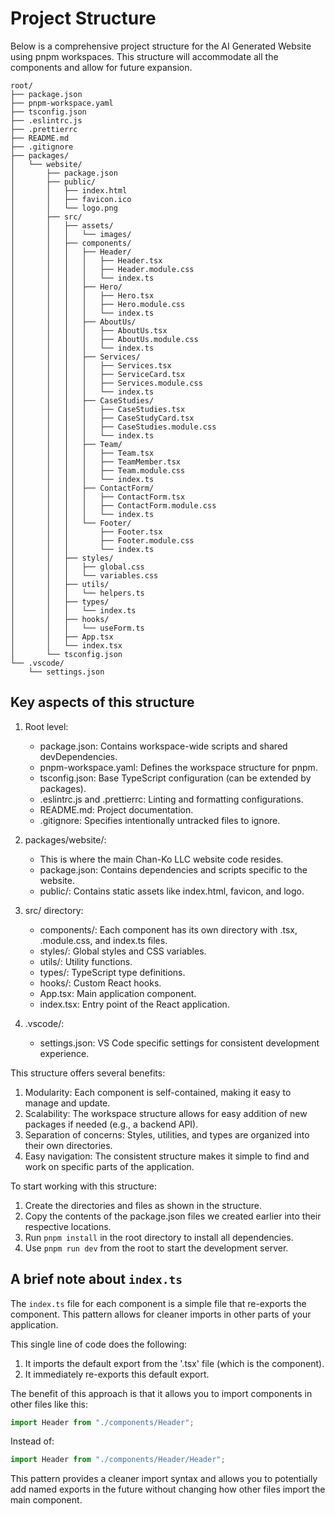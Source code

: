 # Project Structure

Below is a comprehensive project structure for the AI Generated Website using pnpm workspaces. This structure will accommodate all the components and allow for future expansion.

```plaintext
root/
├── package.json
├── pnpm-workspace.yaml
├── tsconfig.json
├── .eslintrc.js
├── .prettierrc
├── README.md
├── .gitignore
├── packages/
│   └── website/
│       ├── package.json
│       ├── public/
│       │   ├── index.html
│       │   ├── favicon.ico
│       │   └── logo.png
│       ├── src/
│       │   ├── assets/
│       │   │   └── images/
│       │   ├── components/
│       │   │   ├── Header/
│       │   │   │   ├── Header.tsx
│       │   │   │   ├── Header.module.css
│       │   │   │   └── index.ts
│       │   │   ├── Hero/
│       │   │   │   ├── Hero.tsx
│       │   │   │   ├── Hero.module.css
│       │   │   │   └── index.ts
│       │   │   ├── AboutUs/
│       │   │   │   ├── AboutUs.tsx
│       │   │   │   ├── AboutUs.module.css
│       │   │   │   └── index.ts
│       │   │   ├── Services/
│       │   │   │   ├── Services.tsx
│       │   │   │   ├── ServiceCard.tsx
│       │   │   │   ├── Services.module.css
│       │   │   │   └── index.ts
│       │   │   ├── CaseStudies/
│       │   │   │   ├── CaseStudies.tsx
│       │   │   │   ├── CaseStudyCard.tsx
│       │   │   │   ├── CaseStudies.module.css
│       │   │   │   └── index.ts
│       │   │   ├── Team/
│       │   │   │   ├── Team.tsx
│       │   │   │   ├── TeamMember.tsx
│       │   │   │   ├── Team.module.css
│       │   │   │   └── index.ts
│       │   │   ├── ContactForm/
│       │   │   │   ├── ContactForm.tsx
│       │   │   │   ├── ContactForm.module.css
│       │   │   │   └── index.ts
│       │   │   └── Footer/
│       │   │       ├── Footer.tsx
│       │   │       ├── Footer.module.css
│       │   │       └── index.ts
│       │   ├── styles/
│       │   │   ├── global.css
│       │   │   └── variables.css
│       │   ├── utils/
│       │   │   └── helpers.ts
│       │   ├── types/
│       │   │   └── index.ts
│       │   ├── hooks/
│       │   │   └── useForm.ts
│       │   ├── App.tsx
│       │   └── index.tsx
│       └── tsconfig.json
└── .vscode/
    └── settings.json
```

## Key aspects of this structure

1. Root level:

   - package.json: Contains workspace-wide scripts and shared devDependencies.
   - pnpm-workspace.yaml: Defines the workspace structure for pnpm.
   - tsconfig.json: Base TypeScript configuration (can be extended by packages).
   - .eslintrc.js and .prettierrc: Linting and formatting configurations.
   - README.md: Project documentation.
   - .gitignore: Specifies intentionally untracked files to ignore.

2. packages/website/:

   - This is where the main Chan-Ko LLC website code resides.
   - package.json: Contains dependencies and scripts specific to the website.
   - public/: Contains static assets like index.html, favicon, and logo.

3. src/ directory:

   - components/: Each component has its own directory with .tsx, .module.css, and index.ts files.
   - styles/: Global styles and CSS variables.
   - utils/: Utility functions.
   - types/: TypeScript type definitions.
   - hooks/: Custom React hooks.
   - App.tsx: Main application component.
   - index.tsx: Entry point of the React application.

4. .vscode/:
   - settings.json: VS Code specific settings for consistent development experience.

This structure offers several benefits:

1. Modularity: Each component is self-contained, making it easy to manage and update.
2. Scalability: The workspace structure allows for easy addition of new packages if needed (e.g., a
   backend API).
3. Separation of concerns: Styles, utilities, and types are organized into their own directories.
4. Easy navigation: The consistent structure makes it simple to find and work on specific parts of
   the application.

To start working with this structure:

1. Create the directories and files as shown in the structure.
2. Copy the contents of the package.json files we created earlier into their respective locations.
3. Run `pnpm install` in the root directory to install all dependencies.
4. Use `pnpm run dev` from the root to start the development server.

## A brief note about `index.ts`

The `index.ts` file for each component is a simple file that re-exports the component. This pattern allows for cleaner imports in other parts of your application.

This single line of code does the following:

1. It imports the default export from the '.tsx' file (which is the component).
2. It immediately re-exports this default export.

The benefit of this approach is that it allows you to import components in other files like this:

```typescript
import Header from "./components/Header";
```

Instead of:

```typescript
import Header from "./components/Header/Header";
```

This pattern provides a cleaner import syntax and allows you to potentially add named exports in the future without changing how other files import the main component.
